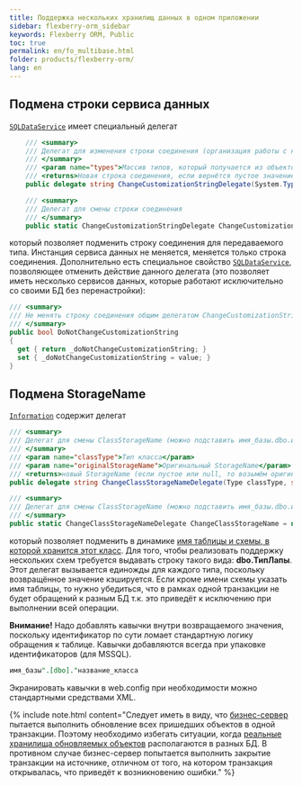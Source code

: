 ```yaml
---
title: Поддержка нескольких хранилищ данных в одном приложении
sidebar: flexberry-orm_sidebar
keywords: Flexberry ORM, Public
toc: true
permalink: en/fo_multibase.html
folder: products/flexberry-orm/
lang: en
---
```


## Подмена строки сервиса данных

[`SQLDataService`](fo_sql-data-service.html) имеет специальный делегат 

```csharp
    /// <summary>
    /// Делегат для изменения строки соединения (организация работы с несколькими базами)
    /// </summary>
    /// <param name="types">Массив типов, который получается из объектов пришедших в сервис данных</param>
    /// <returns>Новая строка соединения, если вернётся пустое значение или null, строка не изменится</returns>
    public delegate string ChangeCustomizationStringDelegate(System.Type[] types);

    /// <summary>
    /// Делегат для смены строки соединения
    /// </summary>
    public static ChangeCustomizationStringDelegate ChangeCustomizationString = null;
```

который позволяет подменить строку соединения для передаваемого типа. Инстанция сервиса данных не меняется, меняется только строка соединения. 
Дополнительно есть специальное свойство [`SQLDataService`](fo_sql-data-service.html), позволяющее отменить действие данного делегата (это позволяет иметь несколько сервисов данных, которые работают исключительно со своими БД без перенастройки):

```csharp
/// <summary>
/// Не менять строку соединения общим делегатом ChangeCustomizationString
/// </summary>
public bool DoNotChangeCustomizationString
{
  get { return _doNotChangeCustomizationString; }
  set { _doNotChangeCustomizationString = value; }
}
```

## Подмена StorageName

[`Information`](fo_information-class-as-metadata-supervisor.html) содержит делегат 

```csharp
/// <summary>
/// Делегат для смены ClassStorageName (можно подставить имя_базы.dbo.имя_таблицы, например)
/// </summary>
/// <param name="classType">Тип класса</param>
/// <param name="originalStorageName">Оригинальный StorageName</param>
/// <returns>новый StorageName (если пустое или null, то возьмём оригинальное)</returns>
public delegate string ChangeClassStorageNameDelegate(Type classType, string originalStorageName);

/// <summary>
/// Делегат для смены ClassStorageName (можно подставить имя_базы.dbo.имя_таблицы, например)
/// </summary>
public static ChangeClassStorageNameDelegate ChangeClassStorageName = null;
```

который позволяет подменить в динамике [имя таблицы и схемы, в которой хранится этот класс](fo_data-objects-and-database-structures.html).
Для того, чтобы реализовать поддержку нескольких схем требуется выдавать строку такого вида: **dbo.ТипЛапы**. 
Этот делегат вызывается единожды для каждого типа, поскольку возвращённое значение кэшируется. Если кроме имени схемы указать имя таблицы, то нужно убедиться, что в рамках одной транзакции не будет обращений к разным БД т.к. это приведёт к исключению при выполнении всей операции. 

**Внимание!** Надо добавлять кавычки внутри возвращаемого значения, поскольку идентификатор по сути ломает стандартную логику обращения к таблице. Кавычки добавляются всегда при упаковке идентификаторов (для MSSQL).

```sql
имя_базы".[dbo]."название_класса
```

Экранировать кавычки в web.config при необходимости можно стандартными средствами XML.

{% include note.html content="Следует иметь в виду, что [бизнес-сервер](fo_bs-wrapper.html) пытается выполнить обновление всех пришедших объектов в одной транзакции. Поэтому необходимо избегать ситуации, когда [реальные хранилища обновляемых объектов](fo_data-objects-and-database-structures.html) располагаются в разных БД. В противном случае бизнес-сервер попытается выполнить закрытие транзакции на источнике, отличном от того, на котором транзакция открывалась, что приведёт к возникновению ошибки." %}
